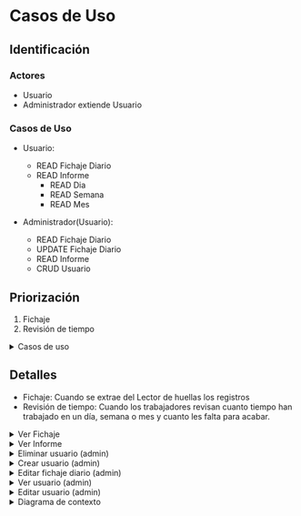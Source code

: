 # Casos de Uso

## Identificación

### Actores
- Usuario
- Administrador extiende Usuario

### Casos de Uso
- Usuario:
  - READ Fichaje Diario
  - READ Informe
    - READ Dia
    - READ Semana
    - READ Mes

- Administrador(Usuario):
  - READ Fichaje Diario
  - UPDATE Fichaje Diario
  - READ Informe
  - CRUD Usuario

## Priorización
1. Fichaje
2. Revisión de tiempo


<details>
<summary>Casos de uso</summary>

|  |  |
| -- | -- |
| ![](../../imagenes/casosDeUso/diagramaCasosDeUso.svg) | [Codigo PUML](../../modelosUML/casosDeUso/casosDeUso.puml) |

</details>

## Detalles
- Fichaje: Cuando se extrae del Lector de huellas los registros
- Revisión de tiempo: Cuando los trabajadores revisan cuanto tiempo han trabajado en un día, semana o mes y cuanto les falta para acabar.

<details>
<summary>Ver Fichaje</summary>

|  |  |
| -- | -- |
| ![](../../imagenes/casosDeUso/detalles/verFichaje.svg) | [Codigo PUML](../../modelosUML/casosDeUso/detalles/verFichaje.puml) |
| ![](../../imagenes/casosDeUso/detalles/verFichajeAdmin.svg) | [Codigo PUML](../../modelosUML/casosDeUso/detalles/verFichajeAdmin.puml) |



</details>

<details>
<summary>Ver Informe</summary>

|  |  |
| -- | -- |
| ![](../../imagenes/casosDeUso/detalles/verInforme.svg) | [Codigo PUML](../../modelosUML/casosDeUso/detalles/verInforme.puml) |

</details>

<details>
<summary>Eliminar usuario (admin)</summary>

|  |  |
| -- | -- |
| ![](../../imagenes/casosDeUso/detalles/EliminarUsuario.svg) | [Codigo PUML](../../modelosUML/casosDeUso/detalles/eliminarUsuario.puml) |

</details>

<details>
<summary>Crear usuario (admin)</summary>

|  |  |
| -- | -- |
| ![](../../imagenes/casosDeUso/detalles/EliminarUsuario.svg) | [Codigo PUML](../../modelosUML/casosDeUso/detalles/crearUsuario.puml) |

</details>

<details>
<summary>Editar fichaje diario (admin)</summary>

|  |  |
| -- | -- |
| ![](../../imagenes/casosDeUso/detalles/modificarFichaje.svg) | [Codigo PUML](../../modelosUML/casosDeUso/detalles/modificarFichaje.puml) |

</details>

<details>
<summary>Ver usuario (admin)</summary>

|  |  |
| -- | -- |

</details>

<details>
<summary>Editar usuario (admin)</summary>
 
|  |  |
| -- | -- |
| ![](../../imagenes/casosDeUso/detalles/editarUsuario.svg) | [Codigo PUML](../../modelosUML/casosDeUso/detalles/editarUsuario.puml) |

</details>

<details>
<summary>Diagrama de contexto</summary>

|  |  |
| -- | -- |
| ![](../../imagenes/casosDeUso/diagramaContexto.svg) | [Codigo PUML](../../modelosUML/casosDeUso/diagramaContexto.puml) |

</details>
